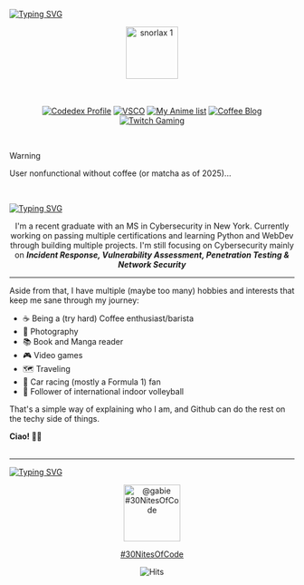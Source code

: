 [![Typing SVG](https://readme-typing-svg.demolab.com?font=Silkscreen&size=55&pause=800&color=29738e&center=true&random=false&width=1081&height=101&lines=Hello%2C+I'm+Gabie!+%F0%9F%91%8B%F0%9F%8F%BB;Aspiring+Cybersecurity+Pro+%F0%9F%91%A9%F0%9F%8F%BB%E2%80%8D%F0%9F%92%BB)](https://git.io/typing-svg)

<!-- SNORLAX -->

<div align="center">
  <img src="https://github.com/gabie-uy/gabie-uy/assets/67624149/0d46fccd-7a59-4427-9591-02ffafbccc56" alt="snorlax 1" width="92">
</div>
<br><br>

<!-- BUTTONS -->

<div align="center">

  [![Codedex Profile](https://img.shields.io/badge/Codedex_Profile-29738e)](https://www.codedex.io/@gabie)
  [![VSCO](https://img.shields.io/badge/VSCO_Photography_Profile-5f96aa)](https://vsco.co/gabie-uy/gallery)
  [![My Anime list](https://img.shields.io/badge/My_Anime_List-f1e5d7)](https://myanimelist.net/animelist/gabie-uy?status=2)
  [![Coffee Blog](https://img.shields.io/badge/Coffee_Blog-cec1b8)]()
  [![Twitch Gaming](https://img.shields.io/badge/Twitch_Gaming-7f6f62)](https://www.twitch.tv/gabizzle11)
  
</div>

<!-- CONTENT WARNING -->

<br>

> [!WARNING]
> User nonfunctional without coffee (or matcha as of 2025)...
<br>

<!-- ABOUT ME -->

[![Typing SVG](https://readme-typing-svg.demolab.com?font=Silkscreen&size=45&pause=400&color=29738E&random=false&width=1081&height=61&lines=About+Me)](https://git.io/typing-svg)

<p align="center">
  I'm a recent graduate with an MS in Cybersecurity in New York. Currently working on passing multiple certifications and learning Python and WebDev through building multiple projects. I'm still focusing on Cybersecurity mainly on <b><i>Incident Response, Vulnerability Assessment, Penetration Testing & Network Security</i></b>
</p>

-----

Aside from that, I have multiple (maybe too many) hobbies and interests that keep me sane through my journey:

 - ☕ Being a (try hard) Coffee enthusiast/barista
 - 📸 Photography
 - 📚 Book and Manga reader
- 🎮 Video games
- 🗺 Traveling
- 🏁 Car racing (mostly a Formula 1) fan
- 🏐 Follower of international indoor volleyball

That's a simple way of explaining who I am, and Github can do the rest on the techy side of things.

**Ciao! 👋🏻** 
<br><br>

-----

<!-- MEET BELLA -->

[![Typing SVG](https://readme-typing-svg.demolab.com?font=Silkscreen&size=30&pause=800&color=CEC1B8&center=true&random=false&width=1080&height=40&lines=Meet+Bella)](https://git.io/typing-svg) 

<div align="center">  
  <img src="https://www.codedex.io/api/petStatus?user=gabie" alt="@gabie #30NitesOfCode" width="100" height="100">
  
  <a href="https://www.codedex.io/@gabie/30-nites-of-code">#30NitesOfCode</a>
    <br>
</div>

<div align="center">
  <img src="https://hits.sh/github.com/gabie/gabie.svg?label=Visitors&color=f1e5d7&labelColor=29738e" alt="Hits">  
</div>

